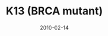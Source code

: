 ---
title: K13 (BRCA mutant)
image: https://www.cycif.org/assets/img/gray-2023/K13.jpg
date: 2010-02-14
minerva_link: https://s3.amazonaws.com/www.cycif.org/110-Komen_BRCA/K13/index.html
info_link: null
show_page_link: false
tags:
    - Gray
    - BRCA

---